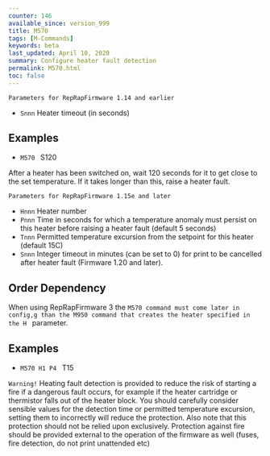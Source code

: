 ```yaml
---
counter: 146
available_since: version_999
title: M570
tags: [M-Commands] 
keywords: beta 
last_updated: April 10, 2020 
summary: Configure heater fault detection 
permalink: M570.html
toc: false 
---
```



`Parameters for RepRapFirmware 1.14 and earlier`

* `Snnn` Heater timeout (in seconds)

## Examples

* ` M570  ` S120

After a heater has been switched on, wait 120 seconds for it to get close to the set temperature. If it takes longer than this, raise a heater fault.

`Parameters for RepRapFirmware 1.15e and later`

* `Hnnn` Heater number
* `Pnnn` Time in seconds for which a temperature anomaly must persist on this heater before raising a heater fault (default 5 seconds)
* `Tnnn` Permitted temperature excursion from the setpoint for this heater (default 15C)
* `Snnn` Integer timeout in minutes (can be set to 0) for print to be cancelled after heater fault (Firmware 1.20 and later).

## Order Dependency

When using RepRapFirmware 3 the ` M570 command must come later in config,g than the M950 command that creates the heater specified in the H  ` parameter.

## Examples

* ` M570 H1 P4  ` T15

`Warning!` Heating fault detection is provided to reduce the risk of starting a fire if a dangerous fault occurs, for example if the heater cartridge or thermistor falls out of the heater block. You should carefully consider sensible values for the detection time or permitted temperature excursion, setting them to incorrectly will reduce the protection. Also note that this protection should not be relied upon exclusively. Protection against fire should be provided external to the operation of the firmware as well (fuses, fire detection, do not print unattended etc)

